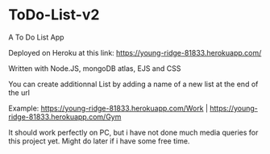 # ToDo-List-v2
A To Do List App

Deployed on Heroku at this link: https://young-ridge-81833.herokuapp.com/

Written with Node.JS, mongoDB atlas, EJS and CSS

You can create additionnal List by adding a name of a new list at the end of the url

Example: https://young-ridge-81833.herokuapp.com/Work |
         https://young-ridge-81833.herokuapp.com/Gym


It should work perfectly on PC, but i have not done much media queries for this project yet. Might do later if i have some free time.

